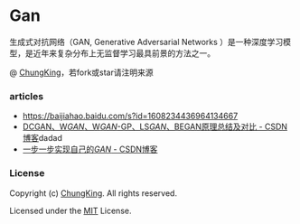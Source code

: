 # Gan
生成式对抗网络（GAN, Generative Adversarial Networks ）是一种深度学习模型，是近年来复杂分布上无监督学习最具前景的方法之一。

@ [ChungKing](https://github.com/HuangCongQing/)，若fork或star请注明来源


### articles

* https://baijiahao.baidu.com/s?id=1608234436964134667
* [DCGAN、W*GAN*、W*GAN*-GP、LS*GAN*、BEGAN原理总结及对比 - CSDN博客](https://blog.csdn.net/qq_25737169/article/details/78857788)dadad
* [一步一步实现自己的*GAN* - CSDN博客](https://blog.csdn.net/qq_35082030/article/details/73438109)


### License

Copyright (c) [ChungKing](https://github.com/HuangCongQing/). All rights reserved.

Licensed under the [MIT](./LICENSE) License.
